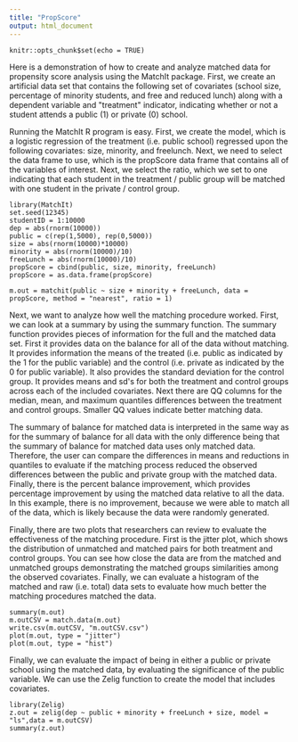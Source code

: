 ```yaml
---
title: "PropScore"
output: html_document
---
```


```{r setup, include=FALSE}
knitr::opts_chunk$set(echo = TRUE)
```
Here is a demonstration of how to create and analyze matched data for propensity score analysis using the MatchIt package.  First, we create an artificial data set that contains the following set of covariates (school size, percentage of minority students, and free and reduced lunch) along with a dependent variable and "treatment" indicator, indicating whether or not a student attends a public (1) or private (0) school. 

Running the MatchIt R program is easy.  First, we create the model, which is a logistic regression of the treatment (i.e. public school) regressed upon the following covariates: size, minority, and freelunch.  Next, we need to select the data frame to use, which is the propScore data frame that contains all of the variables of interest.  Next, we select the ratio, which we set to one indicating that each student in the treatment / public group will be matched with one student in the private / control group.  
```{r}
library(MatchIt)
set.seed(12345)
studentID = 1:10000
dep = abs(rnorm(10000))
public = c(rep(1,5000), rep(0,5000))
size = abs(rnorm(10000)*10000)
minority = abs(rnorm(10000)/10)
freeLunch = abs(rnorm(10000)/10)
propScore = cbind(public, size, minority, freeLunch)
propScore = as.data.frame(propScore)

m.out = matchit(public ~ size + minority + freeLunch, data = propScore, method = "nearest", ratio = 1)
```
Next, we want to analyze how well the matching procedure worked.  First, we can look at a summary by using the summary function.  The summary function provides pieces of information for the full and the matched data set.  First it provides data on the balance for all of the data without matching.  It provides information the means of the treated (i.e. public as indicated by the 1 for the public variable) and the control (i.e. private as indicated by the 0 for public variable).  It also provides the standard deviation for the control group.  It provides means and sd's for both the treatment and control groups across each of the included covariates.  Next there are QQ columns for the median, mean, and maximum quantiles differences between the treatment and control groups.  Smaller QQ values indicate better matching data.  

The summary of balance for matched data is interpreted in the same way as for the summary of balance for all data with the only difference being that the summary of balance for matched data uses only matched data.  Therefore, the user can compare the differences in means and reductions in quantiles to evaluate if the matching process reduced the observed differences between the public and private group with the matched data.  Finally, there is the percent balance improvement, which provides percentage improvement by using the matched data relative to all the data.  In this example, there is no improvement, because we were able to match all of the data, which is likely because the data were randomly generated.

Finally, there are two plots that researchers can review to evaluate the effectiveness of the matching procedure.  First is the jitter plot, which shows the distribution of unmatched and matched pairs for both treatment and control groups.  You can see how close the data are from the matched and unmatched groups demonstrating the matched groups similarities among the observed covariates.  Finally, we can evaluate a histogram of the matched and raw (i.e. total) data sets to evaluate how much better the matching procedures matched the data.   
```{r}
summary(m.out)
m.outCSV = match.data(m.out) 
write.csv(m.outCSV, "m.outCSV.csv")
plot(m.out, type = "jitter")
plot(m.out, type = "hist")
```
Finally, we can evaluate the impact of being in either a public or private school using the matched data, by evaluating the significance of the public variable.  We can use the Zelig function to create the model that includes covariates.
```{r}
library(Zelig)
z.out = zelig(dep ~ public + minority + freeLunch + size, model = "ls",data = m.outCSV)
summary(z.out)
```

